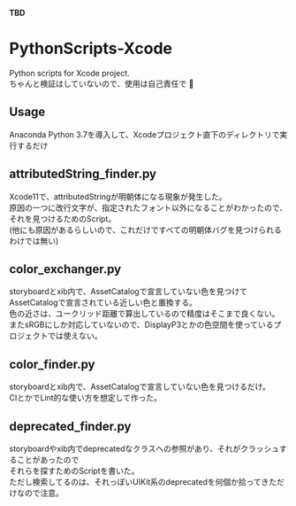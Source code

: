 **TBD**

# PythonScripts-Xcode
Python scripts for Xcode project.<br>
ちゃんと検証はしていないので、使用は自己責任で :pray:

## Usage
Anaconda Python 3.7を導入して、Xcodeプロジェクト直下のディレクトリで実行するだけ

## attributedString_finder.py
Xcode11で、attributedStringが明朝体になる現象が発生した。<br>
原因の一つに改行文字が、指定されたフォント以外になることがわかったので、それを見つけるためのScript。<br>
(他にも原因があるらしいので、これだけですべての明朝体バグを見つけられるわけでは無い)<br>

## color_exchanger.py
storyboardとxib内で、AssetCatalogで宣言していない色を見つけて<br>
AssetCatalogで宣言されている近しい色と置換する。<br>
色の近さは、ユークリッド距離で算出しているので精度はそこまで良くない。<br>
またsRGBにしか対応していないので、DisplayP3とかの色空間を使っているプロジェクトでは使えない。<br>

## color_finder.py
storyboardとxib内で、AssetCatalogで宣言していない色を見つけるだけ。<br>
CIとかでLint的な使い方を想定して作った。<br>

## deprecated_finder.py
storyboardやxib内でdeprecatedなクラスへの参照があり、それがクラッシュすることがあったので<br>
それらを探すためのScriptを書いた。<br>
ただし検索してるのは、それっぽいUIKit系のdeprecatedを何個か拾ってきただけなので注意。<br>
